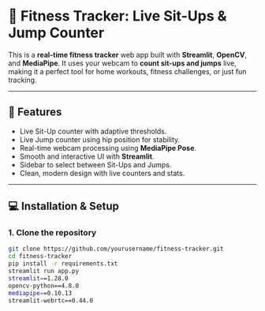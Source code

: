 # 🏃 Fitness Tracker: Live Sit-Ups & Jump Counter

This is a **real-time fitness tracker** web app built with **Streamlit**, **OpenCV**, and **MediaPipe**. It uses your webcam to **count sit-ups and jumps** live, making it a perfect tool for home workouts, fitness challenges, or just fun tracking.  

---

## 🎯 Features

- Live Sit-Up counter with adaptive thresholds.  
- Live Jump counter using hip position for stability.  
- Real-time webcam processing using **MediaPipe Pose**.  
- Smooth and interactive UI with **Streamlit**.  
- Sidebar to select between Sit-Ups and Jumps.  
- Clean, modern design with live counters and stats.  

---

## 💻 Installation & Setup

### 1. Clone the repository

```bash
git clone https://github.com/yourusername/fitness-tracker.git
cd fitness-tracker
pip install -r requirements.txt
streamlit run app.py
streamlit==1.28.0
opencv-python==4.8.0
mediapipe==0.10.13
streamlit-webrtc==0.44.0

